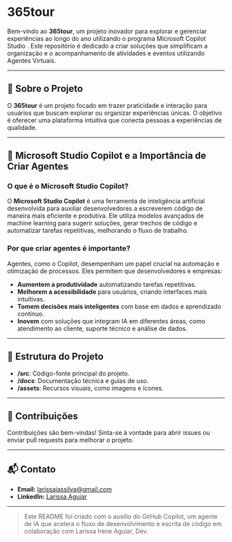 # 365tour

Bem-vindo ao **365tour**, um projeto inovador para explorar e gerenciar experiências ao longo do ano utilizando o programa Microsoft Copilot Studio . Este repositório é dedicado a criar soluções que simplificam a organização e o acompanhamento de atividades e eventos utilizando Agentes Virtuais.

---

## 📌 Sobre o Projeto

O **365tour** é um projeto focado em trazer praticidade e interação para usuários que buscam explorar ou organizar experiências únicas. O objetivo é oferecer uma plataforma intuitiva que conecta pessoas a experiências de qualidade.

---

## 🚀 Microsoft Studio Copilot e a Importância de Criar Agentes

### O que é o Microsoft Studio Copilot?
O **Microsoft Studio Copilot** é uma ferramenta de inteligência artificial desenvolvida para auxiliar desenvolvedores a escreverem código de maneira mais eficiente e produtiva. Ele utiliza modelos avançados de machine learning para sugerir soluções, gerar trechos de código e automatizar tarefas repetitivas, melhorando o fluxo de trabalho.

### Por que criar agentes é importante?
Agentes, como o Copilot, desempenham um papel crucial na automação e otimização de processos. Eles permitem que desenvolvedores e empresas:
- **Aumentem a produtividade** automatizando tarefas repetitivas.
- **Melhorem a acessibilidade** para usuários, criando interfaces mais intuitivas.
- **Tomem decisões mais inteligentes** com base em dados e aprendizado contínuo.
- **Inovem** com soluções que integram IA em diferentes áreas, como atendimento ao cliente, suporte técnico e análise de dados.

---

## 📂 Estrutura do Projeto

- **/src**: Código-fonte principal do projeto.
- **/docs**: Documentação técnica e guias de uso.
- **/assets**: Recursos visuais, como imagens e ícones.

---

## 🌟 Contribuições

Contribuições são bem-vindas! Sinta-se à vontade para abrir issues ou enviar pull requests para melhorar o projeto.

---

## 📬 Contato

- **Email:** larissaiassilva@gmail.com
- **LinkedIn:** [Larissa Aguiar](https://https://www.linkedin.com/in/larissa-i-b9380787/)

---

> Este README foi criado com o auxílio do GitHub Copilot, um agente de IA que acelera o fluxo de desenvolvimento e escrita de código em colaboração com  Larissa Irene Aguiar, Dev.
